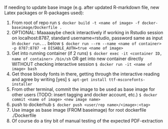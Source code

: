 If needing to update base image (e.g. after updated R-markdown file, new Latex packages or R-packages used):

1. From root of repo run
`$ docker build -t <name of image> -f docker-baseimage/Dockerfile .`
2. OPTIONAL: Maaaaaybe check interactively if working in Rstudio session on localhost:8787, standard username=rstudio, password same as input in `docker run...` below 
`$ docker run --rm --name <name of container> -p 8787:8787 -e DISABLE_AUTH=true <name of image>`
3. Get into running container (if 2 runs)
`$ docker exec -it <container ID, name of container> /bin/sh`
OR get into new container directly WITHOUT checking interactive session
`$ docker run -it <name of image> bash`
4. Get those bloody fonts in there, getting through the interactive reading and agree by writing [yes]
`$ apt-get install ttf-mscorefonts-installer`
5. From other terminal, commit the image to be used as base image for other users (TODO: insert tagging and docker account, etc.)
`$ docker commit <name of image> <new image name>`
6. push to dockerhub
`$ docker push <user/rep name>/<image>:<tag>`
7. Use image as base image (FROM baseimage) for root dockerfile ./Dockerfile
8. Of course do a tiny bit of manual testing of the expected PDF-extraction
